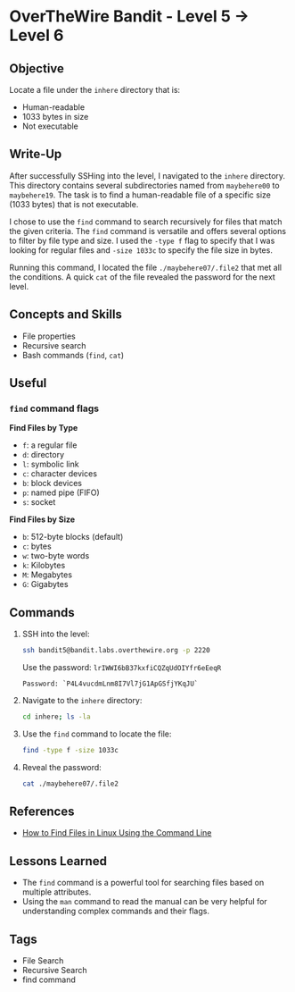 # OverTheWire Bandit - Level 5 → Level 6

## Objective

Locate a file under the `inhere` directory that is:
- Human-readable
- 1033 bytes in size
- Not executable

## Write-Up

After successfully SSHing into the level, I navigated to the `inhere` directory. This directory contains several subdirectories named from `maybehere00` to `maybehere19`. The task is to find a human-readable file of a specific size (1033 bytes) that is not executable.

I chose to use the `find` command to search recursively for files that match the given criteria. The `find` command is versatile and offers several options to filter by file type and size. I used the `-type f` flag to specify that I was looking for regular files and `-size 1033c` to specify the file size in bytes.

Running this command, I located the file `./maybehere07/.file2` that met all the conditions. A quick `cat` of the file revealed the password for the next level.

## Concepts and Skills

- File properties
- Recursive search
- Bash commands (`find`, `cat`)

## Useful

### `find` command flags

**Find Files by Type**
- `f`: a regular file
- `d`: directory
- `l`: symbolic link
- `c`: character devices
- `b`: block devices
- `p`: named pipe (FIFO)
- `s`: socket

**Find Files by Size**
- `b`: 512-byte blocks (default)
- `c`: bytes
- `w`: two-byte words
- `k`: Kilobytes
- `M`: Megabytes
- `G`: Gigabytes

## Commands

1. SSH into the level:
    ```bash
    ssh bandit5@bandit.labs.overthewire.org -p 2220
    ```
   Use the password: `lrIWWI6bB37kxfiCQZqUdOIYfr6eEeqR`
    ```
   Password: `P4L4vucdmLnm8I7Vl7jG1ApGSfjYKqJU`

2. Navigate to the `inhere` directory:
    ```bash
    cd inhere; ls -la
    ```

3. Use the `find` command to locate the file:
    ```bash
    find -type f -size 1033c
    ```

4. Reveal the password:
    ```bash
    cat ./maybehere07/.file2
    ```

## References

- [How to Find Files in Linux Using the Command Line](https://linuxize.com/post/how-to-find-files-in-linux-using-the-command-line/)

## Lessons Learned

- The `find` command is a powerful tool for searching files based on multiple attributes.
- Using the `man` command to read the manual can be very helpful for understanding complex commands and their flags.

## Tags

- File Search
- Recursive Search
- find command

